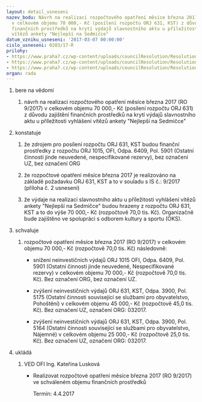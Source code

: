 ```yaml
---
layout: detail_usneseni
nazev_bodu: Návrh na realizaci rozpočtového opatření měsíce března 2017 (RO 9/2017)
  v celkovém objemu 70 000,- Kč (posílení rozpočtu ORJ 631, KST) z důvodu zajištění
  finančních prostředků na krytí výdajů slavnostního aktu u příležitosti vyhlášení
  vítězů ankety "Nejlepší na Sedmičce"
datum_vzniku_usneseni: '2017-03-07 00:00:00'
cislo_usneseni: 0203/17-R
prilohy:
- https://www.praha7.cz/wp-content/uploads/councilResolution/Resolutions/28896/export/Duvodovazprava~175139.docx
- https://www.praha7.cz/wp-content/uploads/councilResolution/Resolutions/28896/export/Internisdeleni_KST_ORJ_631_9_MA21~175138.doc
- https://www.praha7.cz/wp-content/uploads/councilResolution/Resolutions/28896/export/export~296605.pdf
organ: rada
---
```

<ol class="urzList_view" id="urzList">
<li id="" class="urzClass1"><span name="1">bere na vědomí</span> 
<ol class="urzOlClass">
<li id="" class="urzClass2" style="TEXT-ALIGN: left"><span><p>návrh na realizaci rozpočtového opatření měsíce března 2017 (RO 9/2017) v celkovém objemu 70 000,- Kč (posílení rozpočtu ORJ 631) z důvodu zajištění finančních prostředků na krytí výdajů slavnostního aktu u příležitosti vyhlášení vítězů ankety "Nejlepší na Sedmičce"</p></span></li></ol></li>
<li id="" class="urzClass1"><span name="6">konstatuje</span> 
<ol class="urzOlClass">
<li id="" class="urzClass2" style="TEXT-ALIGN: left"><span><p>že zdrojem pro posílení rozpočtu ORJ 631, KST&nbsp;budou finanční prostředky z rozpočtu ORJ 1015, OFI, Odpa. 6409, Pol. 5901 (Ostatní činnosti jinde neuvedené, nespecifikované rezervy), bez označení UZ, bez označení ORG</p></span></li>
<li id="" class="urzClass2" style="TEXT-ALIGN: left"><span><p>že rozpočtové opatření měsíce března 2017 je realizováno na základě požadavku ORJ 631, KST a to v souladu s IS č.:&nbsp;9/2017 (příloha č. 2 usnesení)</p></span></li>
<li id="" class="urzClass2" style="TEXT-ALIGN: left"><span><p>že výdaje na realizaci slavnostního aktu u příležitosti vyhlášení vítězů ankety "Nejlepší na Sedmičce" budou hrazeny z rozpočtu ORJ 631, KST a to do výše 70 000,- Kč (rozpočtově 70,0 tis. Kč). Organizačně bude zajištěno ve spolupráci&nbsp;s&nbsp;odborem kultury a sportu (OKS).</p></span></li></ol></li>
<li id="" class="urzClass1"><span name="24">schvaluje</span> 
<ol class="urzOlClass">
<li id="" class="urzClass2" style="TEXT-ALIGN: left"><span><p>rozpočtové opatření měsíce března 2017 (RO 9/2017) v celkovém objemu&nbsp;70 000,- Kč (rozpočtově&nbsp;70,0 tis. Kč) následovně:</p></span>
<ul class="urzUlClass">
<li id="" class="urzClass3" style="TEXT-ALIGN: left"><span><p>snížení neinvestičních výdajů ORJ 1015 OFI, Odpa. 6409, Pol. 5901 (Ostatní činnosti jinde neuvedené, Nespecifikované rezervy) v celkovém objemu&nbsp;70 000,- Kč (rozpočtově&nbsp;70,0 tis. Kč). Bez označení ORG, bez označení UZ.</p></span></li>
<li id="" class="urzClass3" style="TEXT-ALIGN: left"><span><p>zvýšení neinvestičních výdajů ORJ 631, KST, Odpa. 3900, Pol. 5175 (Ostatní činnosti související se službami pro obyvatelstvo, Pohoštění) v celkovém objemu&nbsp;45 000,- Kč (rozpočtově&nbsp;45,0 tis. Kč). Bez označení UZ,&nbsp;označení ORG: 032017.</p></span></li>
<li id="" class="urzClass3" style="TEXT-ALIGN: left"><span><p>zvýšení neinvestičních výdajů ORJ 631, KST, Odpa. 3900, Pol. 5164 (Ostatní činnosti související se službami pro obyvatelstvo, Nájemné) v celkovém objemu 25 000,- Kč (rozpočtově 25,0 tis. Kč). Bez označení UZ, označení ORG: 032017.</p></span></li></ul></li></ol></li><li class="urzClass1" id="urzUkoly"><span name="1">ukládá</span><ol class="urzOlClass"><li class="urzClass2"><span><p>VED OFI Ing. Kateřina Lusková</p></span><ul class="urzUlClass"><li class="urzClass3"><span><p>Realizovat rozpočtové opatření měsíce března 2017 (RO 9/2017) ve schváleném objemu finančních prostředků</p></span><span class="urzUkolTermin">  Termín:&nbsp;4.4.2017</span></li></ul></li></ol></li>
</ol>